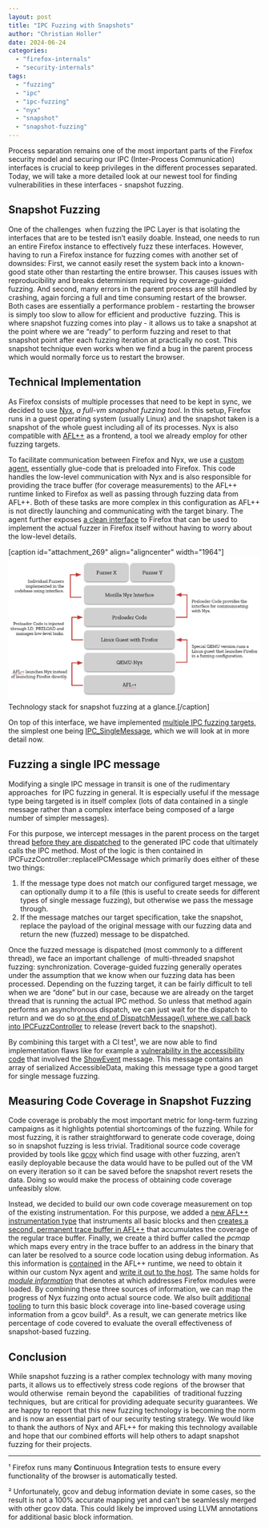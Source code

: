 ```yaml
---
layout: post
title: "IPC Fuzzing with Snapshots"
author: "Christian Holler"
date: 2024-06-24
categories:
  - "firefox-internals"
  - "security-internals"
tags:
  - "fuzzing"
  - "ipc"
  - "ipc-fuzzing"
  - "nyx"
  - "snapshot"
  - "snapshot-fuzzing"
---
```


Process separation remains one of the most important parts of the Firefox security model and securing our IPC (Inter-Process Communication) interfaces is crucial to keep privileges in the different processes separated. Today, we will take a more detailed look at our newest tool for finding vulnerabilities in these interfaces - snapshot fuzzing.

## Snapshot Fuzzing

One of the challenges  when fuzzing the IPC Layer is that isolating the interfaces that are to be tested isn’t easily doable. Instead, one needs to run an entire Firefox instance to effectively fuzz these interfaces. However, having to run a Firefox instance for fuzzing comes with another set of downsides: First, we cannot easily reset the system back into a known-good state other than restarting the entire browser. This causes issues with reproducibility and breaks determinism required by coverage-guided fuzzing. And second, many errors in the parent process are still handled by crashing, again forcing a full and time consuming restart of the browser. Both cases are essentially a performance problem - restarting the browser is simply too slow to allow for efficient and productive  fuzzing. This is where snapshot fuzzing comes into play - it allows us to take a snapshot at the point where we are “ready” to perform fuzzing and reset to that snapshot point after each fuzzing iteration at practically no cost. This snapshot technique even works when we find a bug in the parent process which would normally force us to restart the browser.

## Technical Implementation

As Firefox consists of multiple processes that need to be kept in sync, we decided to use [Nyx](https://github.com/nyx-fuzz), _a full-vm snapshot fuzzing tool_. In this setup, Firefox runs in a guest operating system (usually Linux) and the snapshot taken is a snapshot of the whole guest including all of its processes. Nyx is also compatible with [AFL++](https://github.com/AFLplusplus/AFLplusplus) as a frontend, a tool we already employ for other fuzzing targets.

To facilitate communication between Firefox and Nyx, we use a [custom agent](https://github.com/MozillaSecurity/snapshot-fuzzing), essentially glue-code that is preloaded into Firefox. This code handles the low-level communication with Nyx and is also responsible for providing the trace buffer (for coverage measurements) to the AFL++ runtime linked to Firefox as well as passing through fuzzing data from AFL++. Both of these tasks are more complex in this configuration as AFL++ is not directly launching and communicating with the target binary. The agent further exposes [a clean interface](https://searchfox.org/mozilla-central/source/tools/fuzzing/nyx/Nyx.h) to Firefox that can be used to implement the actual fuzzer in Firefox itself without having to worry about the low-level details.

\[caption id="attachment\_269" align="aligncenter" width="1964"\]![The snapshot fuzzing technology stack depicted from bottom to top: AFL++, QEMU-Nyx, Linux Guest with Firefox, Preloader Code, Mozilla Nyx Interface and on top of this multiple fuzzing targets.QEMU-Nyx is launched by AFL++, which then launches the Linux guest with Firefox in a fuzzing configuration. The preloader code is injected with LD_PRELOAD and manages low-level tasks as well as providing the communication interface to the Mozilla Nyx interface.](/images/snapshot-stack.png) Technology stack for snapshot fuzzing at a glance.\[/caption\]

On top of this interface, we have implemented [multiple IPC fuzzing targets](https://searchfox.org/mozilla-central/source/tools/fuzzing/ipc/IPCFuzzController.cpp), the simplest one being [IPC\_SingleMessage](https://searchfox.org/mozilla-central/rev/159929cd10b8fba135c72a497d815ab2dd5a521c/tools/fuzzing/ipc/IPCFuzzController.cpp#1171-1323), which we will look at in more detail now.

## Fuzzing a single IPC message

Modifying a single IPC message in transit is one of the rudimentary approaches  for IPC fuzzing in general. It is especially useful if the message type being targeted is in itself complex (lots of data contained in a single message rather than a complex interface being composed of a large number of simpler messages).

For this purpose, we intercept messages in the parent process on the target thread [before they are dispatched](https://searchfox.org/mozilla-central/rev/893f350260faac2ee6bf2b14c627d55eb2babfb0/ipc/glue/MessageChannel.cpp#1713-1718) to the generated IPC code that ultimately calls the IPC method. Most of the logic is then contained in IPCFuzzController::replaceIPCMessage which primarily does either of these two things:

1. If the message type does not match our configured target message, we can optionally dump it to a file (this is useful to create seeds for different types of single message fuzzing), but otherwise we pass the message through.
2. If the message matches our target specification, take the snapshot, replace the payload of the original message with our fuzzing data and return the new (fuzzed) message to be dispatched.

Once the fuzzed message is dispatched (most commonly to a different thread), we face an important challenge  of multi-threaded snapshot fuzzing: synchronization. Coverage-guided fuzzing generally operates under the assumption that we know when our fuzzing data has been processed. Depending on the fuzzing target, it can be fairly difficult to tell when we are “done” but in our case, because we are already on the target thread that is running the actual IPC method. So unless that method again performs an asynchronous dispatch, we can just wait for the dispatch to return and we do so [at the end of DispatchMessage() where we call back into IPCFuzzController](https://searchfox.org/mozilla-central/rev/893f350260faac2ee6bf2b14c627d55eb2babfb0/ipc/glue/MessageChannel.cpp#1755) to release (revert back to the snapshot).

By combining this target with a CI test¹, we are now able to find implementation flaws like for example a [vulnerability in the accessibility code](https://bugzilla.mozilla.org/show_bug.cgi?id=1820389) that involved the [ShowEvent](https://searchfox.org/mozilla-central/rev/f60bb10a5fe6936f9e9f9e8a90d52c18a0ffd818/accessible/ipc/PDocAccessible.ipdl#59) message. This message contains an array of serialized AccessibleData, making this message type a good target for single message fuzzing.

## Measuring Code Coverage in Snapshot Fuzzing

Code coverage is probably the most important metric for long-term fuzzing campaigns as it highlights potential shortcomings of the fuzzing. While for most fuzzing, it is rather straightforward to generate code coverage, doing so in snapshot fuzzing is less trivial. Traditional source code coverage provided by tools like [gcov](https://gcc.gnu.org/onlinedocs/gcc/Gcov.html) which find usage with other fuzzing, aren’t easily deployable because the data would have to be pulled out of the VM on every iteration so it can be saved before the snapshot revert resets the data. Doing so would make the process of obtaining code coverage unfeasibly slow.

Instead, we decided to build our own code coverage measurement on top of the existing instrumentation. For this purpose, we added a [new AFL++ instrumentation type](https://github.com/AFLplusplus/AFLplusplus/pull/1720) that instruments all basic blocks and then [creates a second, permanent trace buffer in AFL++](https://github.com/AFLplusplus/AFLplusplus/pull/2129) that accumulates the coverage of the regular trace buffer. Finally, we create a third buffer called the _pcmap_ which maps every entry in the trace buffer to an address in the binary that can later be resolved to a source code location using debug information. As this information is [contained](https://github.com/AFLplusplus/AFLplusplus/blob/36db3428ab16156dd72196213d2a02a5eadaed11/instrumentation/afl-compiler-rt.o.c#L1616) in the AFL++ runtime, we need to obtain it within our custom Nyx agent and [write it out to the host](https://github.com/MozillaSecurity/snapshot-fuzzing/blob/953c67882ecf61905683b290d6c2065e4e94d357/preload/harness/src/moz_interface.c#L57). The same holds for [_module information_](https://github.com/MozillaSecurity/snapshot-fuzzing/blob/953c67882ecf61905683b290d6c2065e4e94d357/preload/harness/src/afl_runtime.c#L20) that denotes at which addresses Firefox modules were loaded. By combining these three sources of information, we can map the progress of Nyx fuzzing onto actual source code. We also built [additional tooling](https://github.com/MozillaSecurity/snapshot-fuzzing/tree/main/code-coverage) to turn this basic block coverage into line-based coverage using information from a gcov build². As a result, we can generate metrics like percentage of code covered to evaluate the overall effectiveness of snapshot-based fuzzing.

## Conclusion

While snapshot fuzzing is a rather complex technology with many moving parts, it allows us to effectively stress code regions  of the browser that would otherwise  remain beyond the  capabilities  of traditional fuzzing techniques,  but are critical for providing adequate security guarantees. We are happy to report that this new fuzzing technology is becoming the norm and is now an essential part of our security testing strategy. We would like to thank the authors of Nyx and AFL++ for making this technology available and hope that our combined efforts will help others to adapt snapshot fuzzing for their projects.

* * *

¹ Firefox runs many **C**ontinuous **I**ntegration tests to ensure every functionality of the browser is automatically tested.

² Unfortunately, gcov and debug information deviate in some cases, so the result is not a 100% accurate mapping yet and can’t be seamlessly merged with other gcov data. This could likely be improved using LLVM annotations for additional basic block information.
